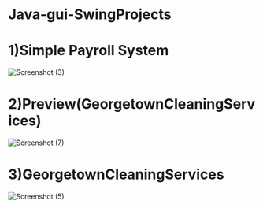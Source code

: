 # Java-gui-SwingProjects
# 1)Simple Payroll System

![Screenshot (3)](https://github.com/CHEGEBB/Java-gui-SwingProjects/assets/123733116/90c8f8e6-450b-4a3e-b884-fa4b097c2b1b)
# 2)Preview(GeorgetownCleaningServices)
![Screenshot (7)](https://github.com/CHEGEBB/Java-gui-SwingProjects/assets/123733116/880994ec-efb4-478b-85ea-9b0cd12841fe)


# 3)GeorgetownCleaningServices

![Screenshot (5)](https://github.com/CHEGEBB/Java-gui-SwingProjects/assets/123733116/92b2b679-187e-4aac-b77c-1f18920d291d)
